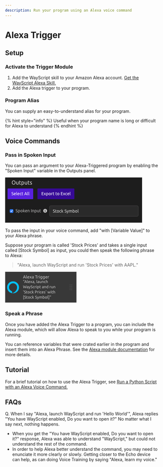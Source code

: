 ```yaml
---
description: Run your program using an Alexa voice command
---
```


# Alexa Trigger

## Setup

### Activate the Trigger Module

1. Add the WayScript skill to your Amazon Alexa account. [Get the WayScript Alexa Skill.](https://www.amazon.com/gp/product/B07QXXG32B)
2. Add the Alexa trigger to your program.

### Program Alias

You can supply an easy-to-understand alias for your program.

{% hint style="info" %}
Useful when your program name is long or difficult for Alexa to understand
{% endhint %}

## Voice Commands

### Pass in Spoken Input

You can pass an argument to your Alexa-Triggered program by enabling the "Spoken Input" variable in the Outputs panel.

![](../.gitbook/assets/alexa_output.png)

To pass the input in your voice command, add "with \[Variable Value\]" to your Alexa phrase.

Suppose your program is called 'Stock Prices' and takes a single input called \[Stock Symbol\] as input, you could then speak the following phrase to Alexa:

> "Alexa, launch WayScript and run 'Stock Prices' with AAPL."

![](../.gitbook/assets/alexa_trigger_with_input.png)

### Speak a Phrase

Once you have added the Alexa Trigger to a program, you can include the Alexa module, which will allow Alexa to speak to you while your program is running.

You can reference variables that were crated earlier in the program and insert them into an Alexa Phrase. See the [Alexa module documentation](../modules/alexa.md) for more details.

## Tutorial

For a brief tutorial on how to use the Alexa Trigger, see [Run a Python Script with an Alexa Voice Command.](https://wayscript.com/blog_entry/36)

## FAQs

Q. When I say "Alexa, launch WayScript and run 'Hello World'", Alexa replies "You have WayScript enabled, Do you want to open it?" No matter what I say next, nothing happens. 

* When you get the "You have WayScript enabled, Do you want to open it?" response, Alexa was able to understand "WayScript," but could not understand the rest of the command. 
* In order to help Alexa better understand the command, you may need to enunciate it more clearly or slowly. Getting closer to the Echo device can help, as can doing Voice Training by saying "Alexa, learn my voice."



